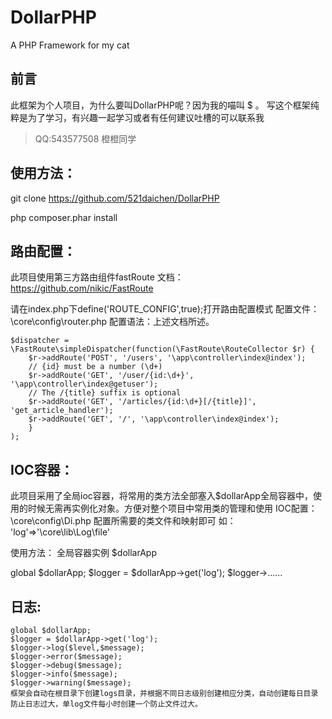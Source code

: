 # DollarPHP
A PHP Framework for my cat

## 前言
此框架为个人项目，为什么要叫DollarPHP呢？因为我的喵叫 $ 。
写这个框架纯粹是为了学习，有兴趣一起学习或者有任何建议吐槽的可以联系我
> QQ:543577508 橙橙同学

## 使用方法：
git clone https://github.com/521daichen/DollarPHP

php composer.phar install

## 路由配置：
此项目使用第三方路由组件fastRoute
文档：
https://github.com/nikic/FastRoute

请在index.php下define('ROUTE_CONFIG',true);打开路由配置模式
配置文件：\core\config\router.php
配置语法：上述文档所述。
```
$dispatcher = \FastRoute\simpleDispatcher(function(\FastRoute\RouteCollector $r) {
    $r->addRoute('POST', '/users', '\app\controller\index@index');
    // {id} must be a number (\d+)
    $r->addRoute('GET', '/user/{id:\d+}', '\app\controller\index@getuser');
    // The /{title} suffix is optional
    $r->addRoute('GET', '/articles/{id:\d+}[/{title}]', 'get_article_handler');
    $r->addRoute('GET', '/', '\app\controller\index@index');
    }
);
```


## IOC容器：
此项目采用了全局ioc容器，将常用的类方法全部塞入$dollarApp全局容器中，使用的时候无需再实例化对象。方便对整个项目中常用类的管理和使用
IOC配置：
\core\config\Di.php
配置所需要的类文件和映射即可 如：
 'log'=>'\core\lib\Log\file'

使用方法：
全局容器实例 $dollarApp

global $dollarApp;
$logger = $dollarApp->get('log');
$logger->......

## 日志:
```
global $dollarApp;
$logger = $dollarApp->get('log');
$logger->log($level,$message);
$logger->error($message);
$logger->debug($message);
$logger->info($message);
$logger->warning($message);
框架会自动在根目录下创建logs目录，并根据不同日志级别创建相应分类，自动创建每日目录防止日志过大，单log文件每小时创建一个防止文件过大。
```
